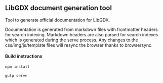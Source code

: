 ## LibGDX document generation tool


Tool to generate official documentation for LibGDX. 

Documentation is generated from markdown files with frontmatter headers for search indexing. Markdown headers are also parsed for search indexes which is
generated during the serve process.  Any changes to the css/img/js/template files will resync the browser thanks to browsersync.

#### Build instructions

```bash
npm install

gulp serve
```